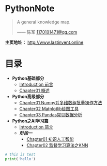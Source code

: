<h1>PythonNote</h1>

> A general knowledge map.
>
> —— 陈军 1170101471@qq.com

**主页地址：** http://www.lastinvent.online

# **目录**
* **Python基础部分**
    * [Introduction 前言](Python/README.md)
    * [Chapter01 概述](Python/01概述/1.1.概述.md)
* **Python高级部分**
    * [Chapter01 Numpy对多维数组批量操作方法](Datascience/Datascience_1numpy.md)
    * [Chapter02 Matplotlib绘图工具](Datascience/Datascience_2matplotlib.md)
    * [Chapter03 Pandas常见数据分析](Datascience/Datascience_pandas.md)
* **Python之AI学习篇**
    * [Introduction 简介](AI_train/README.md)
    * ***阶段一***
      * [Chapter01 初识人工智能](AI_train/阶段1/01.初识人工智能.md)
      * [Chapter02 监督学习算法之KNN](./AI_train/阶段1/02.第一个监督学习算法KNN.md)

```python
# this is test
print('hello')
```